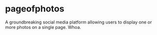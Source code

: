 # pageofphotos
A groundbreaking social media platform allowing users to display one or more photos on a single page. Whoa.

